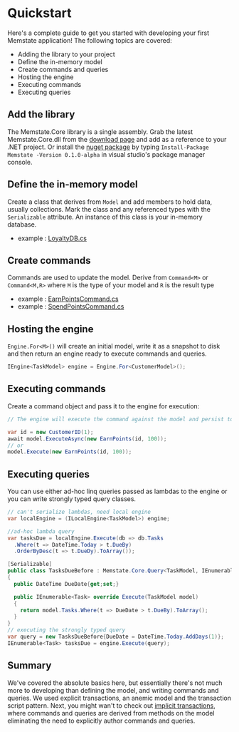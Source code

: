 # Quickstart

Here's a complete guide to get you started with developing your first Memstate application!
The following topics are covered:

* Adding the library to your project
* Define the in-memory model
* Create commands and queries
* Hosting the engine
* Executing commands
* Executing queries

## Add the library
The Memstate.Core library is a single assembly. Grab the latest Memstate.Core.dll from the [download page](/download) and add as a reference to your .NET project. Or install the [nuget package](http://nuget.org/List/Packages/Memstate) by typing `Install-Package Memstate -Version 0.1.0-alpha` in visual studio's package manager console.

## Define the in-memory model

Create a class that derives from `Model` and add members to hold data, usually collections. Mark the class and any referenced types with the `Serializable` attribute. An instance of this class is your in-memory database.

- example : [LoyaltyDB.cs](QuickStartClasses/LoyaltyDB.cs)

## Create commands
Commands are used to update the model. Derive from `Command<M>` or `Command<M,R>` where `M` is the type of your model and `R` is the result type

- example : [EarnPointsCommand.cs](QuickStartClasses/EarnPointsCommand.cs)
- example : [SpendPointsCommand.cs](QuickStartClasses/SpendPointsCommand.cs)

## Hosting the engine
`Engine.For<M>()` will create an initial model, write it as a snapshot to disk and then return an engine ready to execute commands and queries.

```csharp
IEngine<TaskModel> engine = Engine.For<CustomerModel>();
```

## Executing commands
Create a command object and pass it to the engine for execution:

```csharp
// The engine will execute the command against the model and persist to the command journal.

var id = new CustomerID(1);
await model.ExecuteAsync(new EarnPoints(id, 100));
// or
model.Execute(new EarnPoints(id, 100));
```

## Executing queries
You can use either ad-hoc linq queries passed as lambdas to the engine or you can write strongly typed query classes.

```csharp
// can't serialize lambdas, need local engine
var localEngine = (ILocalEngine<TaskModel>) engine;

//ad-hoc lambda query
var tasksDue = localEngine.Execute(db => db.Tasks
  .Where(t => DateTime.Today > t.DueBy)
  .OrderByDesc(t => t.DueDy).ToArray());

[Serializable]
public class TasksDueBefore : Memstate.Core.Query<TaskModel, IEnumerable<Task>>
{
  public DateTime DueDate{get;set;}

  public IEnumerable<Task> override Execute(TaskModel model)
  {
    return model.Tasks.Where(t => DueDate > t.DueBy).ToArray();
  }
}
// executing the strongly typed query
var query = new TasksDueBefore{DueDate = DateTime.Today.AddDays(1)};
IEnumerable<Task> tasksDue = engine.Execute(query);
```

## Summary
We've covered the absolute basics here, but essentially there's not much more to developing than defining the model, and writing commands and queries. We used explicit transactions, an anemic model and the transaction script pattern. Next, you might wan't to check out [implicit transactions](../../modeling/proxy), where commands and queries are derived from methods on the model eliminating the need to explicitly author commands and queries.
